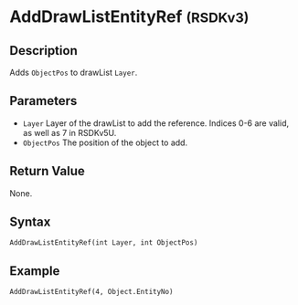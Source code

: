 # AddDrawListEntityRef <small>(RSDKv3)</small>

## Description
Adds `ObjectPos` to drawList `Layer`.

## Parameters
- `Layer`
Layer of the drawList to add the reference. Indices 0-6 are valid, as well as 7 in RSDKv5U.
- `ObjectPos`
The position of the object to add.

## Return Value
None.

## Syntax
```
AddDrawListEntityRef(int Layer, int ObjectPos)
```

## Example
```
AddDrawListEntityRef(4, Object.EntityNo)
```
